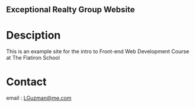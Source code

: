 Exceptional Realty Group Website
---

# Desciption

This is an example site for the intro to Front-end Web Development Course at The Flatiron School

# Contact

email : LGuzman@me.com